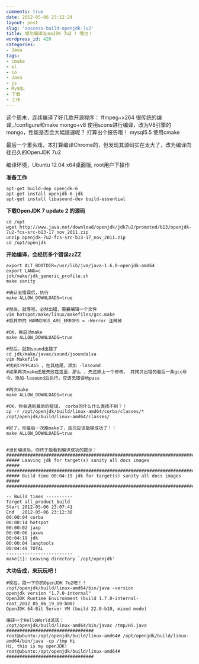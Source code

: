 ```yaml
---
comments: true
date: 2012-05-06 23:12:24
layout: post
slug: 'success-build-openjdk-7u2'
title: 成功编译OpenJDK 7u2 ! 哦也！
wordpress_id: 420
categories:
- Java
tags:
- cmake
- el
- io
- Java
- js
- MySQL
- 下载
- 工作
---
```


这个周末，连续编译了好几款开源程序：
ffmpeg+x264 很传统的编译,./configure和make
mongo+v8     使用scons进行编译，改为V8引擎的mongo，性能是否会大幅提速呢？ 打算出个报告哦！
mysql5.5       使用cmake

最后一个重头戏，本打算编译Chrome的，但发现其源码实在太大了，改为编译向往已久的OpenJDK 7u2

编译环境，Ubuntu 12.04 x64桌面版, root用户下操作

**准备工作**

    
    
    apt-get build-dep openjdk-6
    apt-get install openjdk-6-jdk
    apt-get install libasound-dev build-essential
    



**下载OpenJDK 7 update 2 的源码**

    
    
    cd /opt
    wget http://www.java.net/download/openjdk/jdk7u2/promoted/b13/openjdk-7u2-fcs-src-b13-17_nov_2011.zip
    unzip openjdk-7u2-fcs-src-b13-17_nov_2011.zip
    cd /opt/openjdk
    



**开始编译，会经历多个错误zzZZ**

    
    
    export ALT_BOOTDIR=/usr/lib/jvm/java-1.6.0-openjdk-amd64
    export LANG=c
    jdk/make/jdk_generic_profile.sh
    make sanity
    
    #确认无错误后，执行
    make ALLOW_DOWNLOADS=true
    
    #然后，就等吧，必然出错，需要编辑一个文件
    vim hotspot/make/linux/makefiles/gcc.make
    #将其中的 WARNINGS_ARE_ERRORS = -Werror 注释掉
    
    #OK，再启动make
    make ALLOW_DOWNLOADS=true
    
    #然后，就到sound出错了
    cd jdk/make/javax/sound/jsoundalsa
    vim Makefile
    #找到CPPFLAGS ，在其结尾，添加 -lasound
    #如果再次make还是失败在这里，那么 ，先还原上一个修改， 并拷贝出错的最后一条gcc命令，添加-lasound后执行，应该无错误地pass
    
    #再次make
    make ALLOW_DOWNLOADS=true
    
    #OK，你会遇到最后的错误， corba的什么什么类找不到？！
    cp -r /opt/openjdk/build/linux-amd64/corba/classes/* /opt/openjdk/build/linux-amd64/classes/
    
    #好了，你最后一次跑make了，这次应该能够成功了！！
    make ALLOW_DOWNLOADS=true
    
    
    #漫长编译后，你终于能看到编译成功的提示：
    ########################################################################
    ##### Leaving jdk for target(s) sanity all docs images             #####
    ########################################################################
    ##### Build time 00:04:19 jdk for target(s) sanity all docs images #####
    ########################################################################
    
    -- Build times ----------
    Target all_product_build
    Start 2012-05-06 23:07:41
    End   2012-05-06 23:12:30
    00:00:04 corba
    00:00:14 hotspot
    00:00:02 jaxp
    00:00:06 jaxws
    00:04:19 jdk
    00:00:04 langtools
    00:04:49 TOTAL
    -------------------------
    make[1]: Leaving directory `/opt/openjdk'
    



**大功告成，来玩玩吧！**

    
    
    #现在，跑一下你的OpenJDK 7u2吧！！
    /opt/openjdk/build/linux-amd64/bin/java -version
    openjdk version "1.7.0-internal"
    OpenJDK Runtime Environment (build 1.7.0-internal-root_2012_05_06_19_19-b00)
    OpenJDK 64-Bit Server VM (build 22.0-b10, mixed mode)
    
    编译一个HelloWorld试试：
    /opt/openjdk/build/linux-amd64/bin/javac /tmp/Hi.java
    #################################
    root@ubuntu:/opt/openjdk/build/linux-amd64# /opt/openjdk/build/linux-amd64/bin/java -cp /tmp Hi
    Hi, this is my openJDK!
    root@ubuntu:/opt/openjdk/build/linux-amd64# 
    #################################
    
